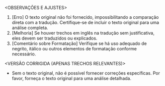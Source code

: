 <OBSERVAÇÕES E AJUSTES>
1. [Erro] O texto original não foi fornecido, impossibilitando a comparação direta com a tradução. Certifique-se de incluir o texto original para uma análise completa.
2. [Melhoria] Se houver trechos em inglês na tradução sem justificativa, eles devem ser traduzidos ou explicados.
3. [Comentário sobre Formatação] Verifique se há uso adequado de negrito, itálico ou outros elementos de formatação conforme necessário.

<VERSÃO CORRIGIDA (APENAS TRECHOS RELEVANTES)>
- Sem o texto original, não é possível fornecer correções específicas. Por favor, forneça o texto original para uma análise detalhada.